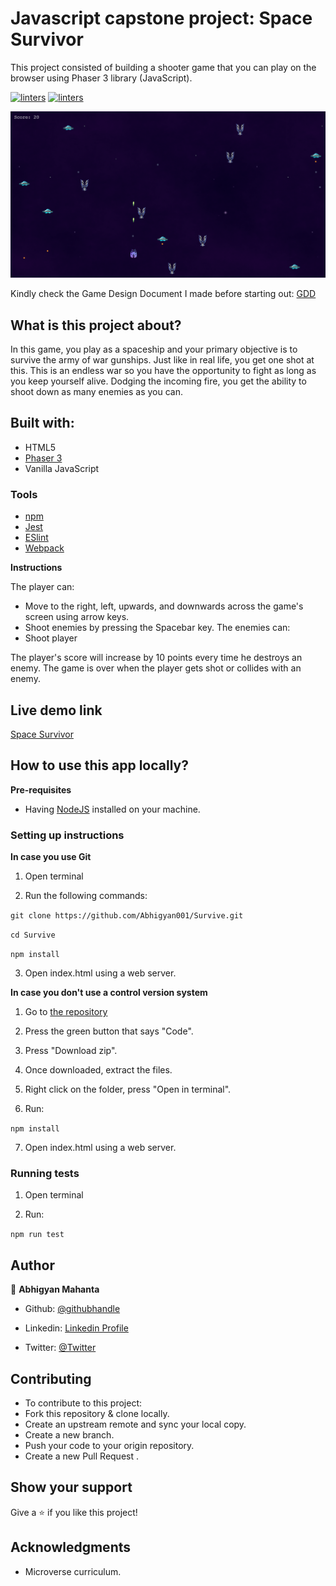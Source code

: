 # Javascript capstone project: Space Survivor

This project consisted of building a shooter game that you can play on the browser using Phaser 3 library (JavaScript).

[![linters](https://img.shields.io/badge/Linters-Passing-brightgreen)]()
[![linters](https://img.shields.io/badge/Author-Abhigyan%20Mahanta-blue)](https://github.com/Abhigyan001)

![screenshot](src/assets/ss1.png)

Kindly check the Game Design Document I made before starting out: [GDD](./gdd.md)


## What is this project about? 

 In this game, you play as a spaceship and your primary objective is to survive the army of war gunships. Just like in real life, you get one shot at this. This is an endless war so you have the opportunity to fight as long as you keep yourself alive. Dodging the incoming fire, you get the ability to shoot down as many enemies as you can.


## Built with: 
- HTML5
- [Phaser 3](https://phaser.io/phaser3)
- Vanilla JavaScript

### Tools

- [npm](https://www.npmjs.com/)
- [Jest](https://jestjs.io/es-ES/)
- [ESlint](https://eslint.org/)
- [Webpack](https://webpack.js.org/)

**Instructions**

The player can:
- Move to the right, left, upwards, and downwards across the game's screen using arrow keys.
- Shoot enemies by pressing the Spacebar key.
The enemies can: 
- Shoot player

The player's score will increase by 10 points every time he destroys an enemy. 
The game is over when the player gets shot or collides with an enemy.


## Live demo link

[Space Survivor](https://space-survivor.netlify.app/)

## How to use this app locally?

**Pre-requisites**

- Having [NodeJS](https://nodejs.org/en/) installed on your machine.

### Setting up instructions 

**In case you use Git**

1. Open terminal 

2. Run the following commands:

`git clone https://github.com/Abhigyan001/Survive.git`

`cd Survive`

`npm install`

3. Open index.html using a web server.

**In case you don't use a control version system**

1. Go to [the repository](https://github.com/Abhigyan001/Survive.git)

2. Press the green button that says "Code".

3. Press "Download zip".

4. Once downloaded, extract the files.

5. Right click on the folder, press "Open in terminal".

6. Run:

`npm install`

7. Open index.html using a web server.

### Running tests
 
1. Open terminal

2. Run:

`npm run test`

## Author 

👤 **Abhigyan Mahanta**
​

- Github: [@githubhandle](https://github.com/Abhigyan001)
   
- Linkedin: [Linkedin Profile](https://www.linkedin.com/in/abhigyanmahanta/)

- Twitter: [@Twitter](https://twitter.com/abhigyan_001)

## Contributing 

- To contribute to this project:
- Fork this repository & clone locally.
- Create an upstream remote and sync your local copy.
- Create a new branch.
- Push your code to your origin repository.
- Create a new Pull Request .

## Show your support

Give a ⭐️ if you like this project!
​

## Acknowledgments

- Microverse curriculum.
